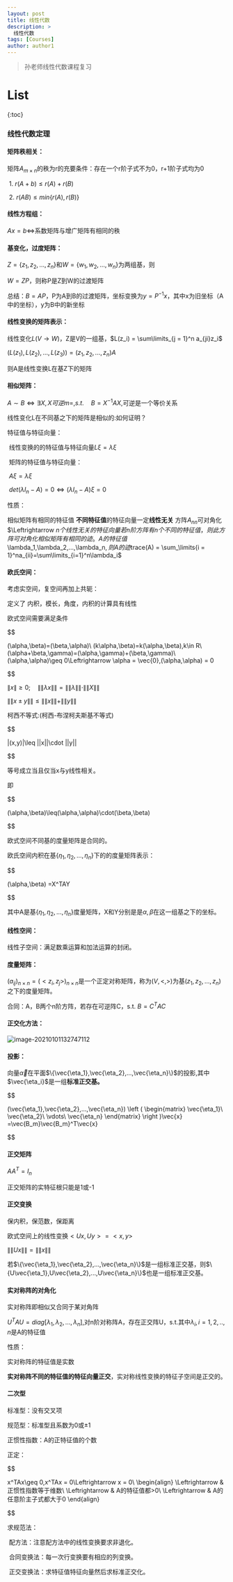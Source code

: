 ```yaml
---
layout: post
title: 线性代数
description: >
  线性代数
tags: [Courses]
author: author1
---
```


> 孙老师线性代数课程复习

# List
{:toc}

### 线性代数定理

#### 矩阵秩相关：

矩阵$A_{m\times n}$的秩为r的充要条件：存在一个r阶子式不为0，r+1阶子式均为0

​		1. $r(A+b)\leq r(A)+r(B)$

​		2. $r(AB)\leq min\{r(A),r(B)\}$

#### 线性方程组：

$Ax = b\Leftrightarrow$系数矩阵与增广矩阵有相同的秩

#### 基变化，过度矩阵：

$Z=\{z_1,z_2,...,z_n\}$和$W=\{w_1,w_2,...,w_n\}$为两组基，则

$W=ZP$，则称P是Z到W的过渡矩阵

总结：$B=AP$，P为A到B的过渡矩阵，坐标变换为$y = P^{-1}x$，其中x为旧坐标（A中的坐标），y为B中的新坐标

#### 线性变换的矩阵表示：

线性变化$L(V\rightarrow W)$，Z是V的一组基，$L(z_i) = \sum\limits_{j = 1}^n a_{ji}z_i$

$(L(z_1),L(z_2),...,L(z_3))=(z_1,z_2,...,z_n)A$

则A是线性变换L在基Z下的矩阵

#### 相似矩阵：

$A\sim B\Leftrightarrow \exists X,X可逆m=,s.t. \quad B=X^{-1}AX$,可逆是一个等价关系

线性变化L在不同基之下的矩阵是相似的:如何证明？

特征值与特征向量：

​		线性变换的的特征值与特征向量$L\xi =\lambda\xi$

​		矩阵的特征值与特征向量：

​					$A\xi=\lambda \xi$

​				$det(\lambda I_n-A) = 0 \Leftrightarrow (\lambda I_n-A)\xi = 0$

性质：

相似矩阵有相同的特征值
		**不同特征值**的特征向量一定**线性无关**
		方阵$A_{nn}$可对角化$\Leftrightarrow $n个线性无关的特征向量
		若n阶方阵有n个不同的特征值，则此方阵可对角化
		相似矩阵有相同的迹。
		A的特征值$\lambda_1,\lambda_2,...,\lambda_n$,则A的迹$trace(A) = \sum_\limits{i = 1}^na_{ii}=\sum\limits_{i=1}^n\lambda_i$

#### 欧氏空间：

考虑实空间，复空间再加上共轭：

定义了  内积，模长，角度，内积的计算具有线性

欧式空间需要满足条件

$$

(\alpha,\beta)=(\beta,\alpha)\\
(k\alpha,\beta)=k(\alpha,\beta),k\in R\\
(\alpha+\beta,\gamma)=(\alpha,\gamma)+(\beta,\gamma)\\
(\alpha,\alpha)\geq 0\Leftrightarrow \alpha = \vec{0},(\alpha,\alpha) = 0

$$

$\|x\|\geq 0;\quad \|\|\lambda x\|\|=\|\|\lambda\|\|\cdot\|\|X\|\|$

$\|\|x\pm y\|\|\leq \|\|x\|\|+\|\|y\|\|$

柯西不等式:(柯西-布涅柯夫斯基不等式)

$$

|(x,y)|\leq \|\|x\|\|\cdot \|\|y\|\|

$$

等号成立当且仅当x与y线性相关。

即

$$

(\alpha,\beta)\leq(\alpha,\alpha)\cdot(\beta,\beta)

$$

欧式空间不同基的度量矩阵是合同的。

欧氏空间内积在基$\{\eta_1,\eta_2,...,\eta_n\}$下的的度量矩阵表示：

$$

(\alpha,\beta) =X^TAY

$$

其中A是基$\{\eta_1,\eta_2,...,\eta_n\}$度量矩阵，X和Y分别是是$\alpha,\beta$在这一组基之下的坐标。

#### 线性空间：

线性子空间：满足数乘运算和加法运算的封闭。

#### 度量矩阵：

$(a_{ij})_{n\times n}=(<z_i,z_j>)_{n\times n}$是一个正定对称矩阵，称为$(V,<,>)$为基$(z_1,z_2,...,z_n)$之下的度量矩阵。

合同：A，B两个n阶方阵，若存在可逆阵C，s.t. $B=C^TAC$

#### 正交化方法：

![image-20210101132747112](C:\Users\赵超懿\AppData\Roaming\Typora\typora-user-images\image-20210101132747112.png)

#### 投影：

向量$\vec{\alpha}$在平面$\{\vec{\eta_1},\vec{\eta_2},...,\vec{\eta_n}\}$的投影,其中$\vec{\eta_i}$是一组**标准正交基。**

$$

(\vec{\eta_1},\vec{\eta_2},...,\vec{\eta_n})
\left (
\begin{matrix}
	\vec{\eta_1}\\
	\vec{\eta_2}\\
	\vdots\\
	\vec{\eta_n}
\end{matrix}
\right )\vec{x}
=\vec{B_m}\vec{B_m}^T\vec{x}

$$

#### 正交矩阵

$AA^T=I_n$

正交矩阵的实特征根只能是1或-1

#### 正交变换

保内积，保范数，保距离

欧式空间上的线性变换$<Ux,Uy> = <x,y>$

$\|\|Ux\|\|=\|\|x\|\|$

若$\{\vec{\eta_1},\vec{\eta_2},...,\vec{\eta_n}\}$是一组标准正交基，则$\{U\vec{\eta_1},U\vec{\eta_2},...,U\vec{\eta_n}\}$也是一组标准正交基。

#### 实对称阵的对角化

实对称阵即相似又合同于某对角阵

$U^TAU = diag[\lambda_1,\lambda_2,...,\lambda_n]$,对n阶对称阵A，存在正交阵U，s.t.其中$\lambda_i,i = 1,2,..,n$是A的特征值

性质：

实对称阵的特征值是实数

**实对称阵不同的特征值的特征向量正交**，实对称线性变换的特征子空间是正交的。

#### 二次型

标准型：没有交叉项

规范型：标准型且系数为0或$\pm 1$

正惯性指数：A的正特征值的个数

正定：

$$

x^TAx\geq 0,x^TAx = 0\Leftrightarrow x = 0\\
\begin{align}
\Leftrightarrow & 正惯性指数等于维数\\
\Leftrightarrow & A的特征值都>0\\
\Leftrightarrow & A的任意阶主子式都大于0
\end{align}

$$

求规范法：

​		配方法：注意配方法中的线性变换要求非退化。

​		合同变换法：每一次行变换要有相应的列变换。

​		正交变换法：求特征值特征向量然后求标准正交化。

​		

